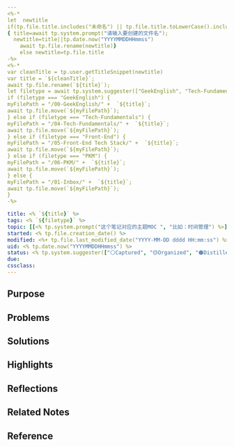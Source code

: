 ```yaml
---
<%-* 
let  newtitle
if(tp.file.title.includes("未命名") || tp.file.title.toLowerCase().includes("untitled")) 
{ title=await tp.system.prompt("请输入要创建的文件名");
  newtitle=title||tp.date.now("YYYYMMDDHHmmss")
	await tp.file.rename(newtitle)}
	else newtitle=tp.file.title
-%>
<%-*
var cleanTitle = tp.user.getTitleSnippet(newtitle) 
var title = `${cleanTitle}`;
await tp.file.rename(`${title}`);
let filetype = await tp.system.suggester(["GeekEnglish", "Tech-Fundamentals", "Front-End", "PKM"], ["GeekEnglish", "Tech-Fundamentals", "Front-End", "PKM"], false, "路径放到哪里？") 
if (filetype === "GeekEnglish") { 
myFilePath = "/00-GeekEnglish/" +  `${title}`;
await tp.file.move(`${myFilePath}`);
} else if (filetype === "Tech-Fundamentals") { 
myFilePath = "/04-Tech-Fundamentals/" +  `${title}`;
await tp.file.move(`${myFilePath}`);
} else if (filetype === "Front-End") { 
myFilePath = "/05-Front-End Tech Stack/" +  `${title}`;
await tp.file.move(`${myFilePath}`);
} else if (filetype === "PKM") { 
myFilePath = "/06-PKM/" +  `${title}`;
await tp.file.move(`${myFilePath}`);
} else { 
myFilePath = "/01-Inbox/" +  `${title}`;
await tp.file.move(`${myFilePath}`);
}
-%>

title: <% `${title}` %> 
tags: <% `${filetype}` %>
topic: [[<% tp.system.prompt("这个笔记对应的主题MOC ", "比如：时间管理") %>]]
started: <% tp.file.creation_date() %>
modified: <%+ tp.file.last_modified_date("YYYY-MM-DD dddd HH:mm:ss") %>
uid: <% tp.date.now("YYYYMMDDHHmmss") %> 
status: <% tp.system.suggester(["⚪Captured", "🟡Organized", "🟠Distilled","🟢Published","🔵Archived"], ["⚪Captured", "🟡Organized", "🟠Distilled", "🟢Published", "🔵Archived"]) %>
due:
cssclass: 
---
```

## Purpose

## Problems

## Solutions


## Highlights


## Reflections

## Related Notes

## Reference
